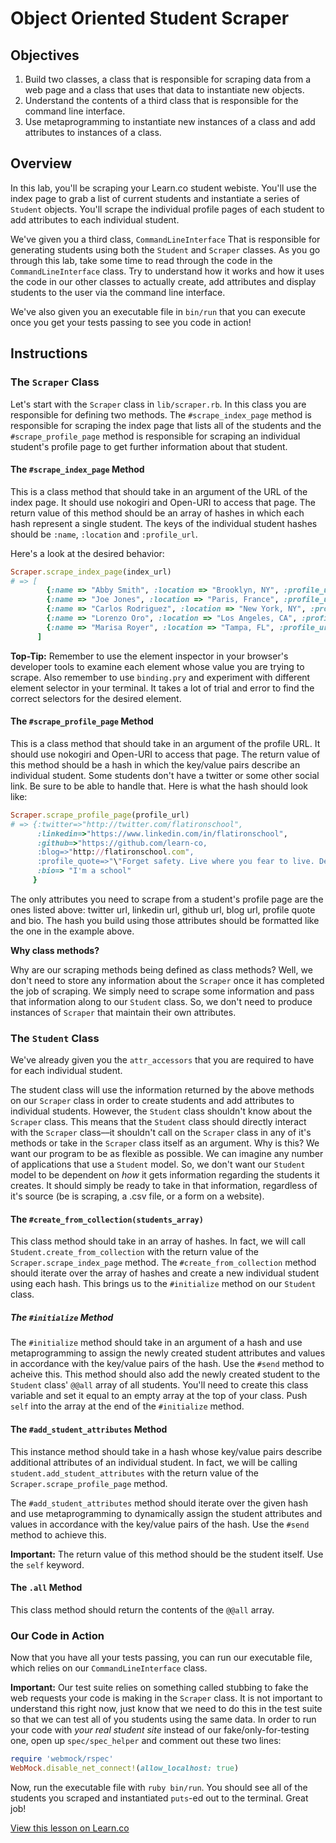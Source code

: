 # Object Oriented Student Scraper

## Objectives

1. Build two classes, a class that is responsible for scraping data from a web page and a class that uses that data to instantiate new objects. 
3. Understand the contents of a third class that is responsible for the command line interface.
2. Use metaprogramming to instantiate new instances of a class and add attributes to instances of a class. 

## Overview

In this lab, you'll be scraping your Learn.co student webiste. You'll use the index page to grab a list of current students and instantiate a series of `Student` objects. You'll scrape the individual profile pages of each student to add attributes to each individual student. 

We've given you a third class, `CommandLineInterface` That is responsible for generating students using both the `Student` and `Scraper` classes. As you go through this lab, take some time to read through the code in the `CommandLineInterface` class. Try to understand how it works and how it uses the code in our other classes to actually create, add attributes and display students to the user via the command line interface. 

We've also given you an executable file in `bin/run` that you can execute once you get your tests passing to see you code in action!

## Instructions

### The `Scraper` Class

Let's start with the `Scraper` class in `lib/scraper.rb`. In this class you are responsible for defining two methods. The `#scrape_index_page` method is responsible for scraping the index page that lists all of the students and the `#scrape_profile_page` method is responsible for scraping an individual student's profile page to get further information about that student. 

#### The `#scrape_index_page` Method

This is a class method that should take in an argument of the URL of the index page. It should use nokogiri and Open-URI to access that page. The return value of this method should be an array of hashes in which each hash represent a single student. The keys of the individual student hashes should be `:name`, `:location` and `:profile_url`. 

Here's a look at the desired behavior:

```ruby
Scraper.scrape_index_page(index_url)
# => [
        {:name => "Abby Smith", :location => "Brooklyn, NY", :profile_url => "http://students.learn.co/students/abby-smith.html"},
        {:name => "Joe Jones", :location => "Paris, France", :profile_url => "http://students.learn.co/students/joe-jonas.html"},
        {:name => "Carlos Rodriguez", :location => "New York, NY", :profile_url => "http://students.learn.co/students/carlos-rodriguez.html"},
        {:name => "Lorenzo Oro", :location => "Los Angeles, CA", :profile_url => "http://students.learn.co/students/lorenzo-oro.html"},
        {:name => "Marisa Royer", :location => "Tampa, FL", :profile_url => "http://students.learn.co/students/marisa-royer.html"} 
      ]
```

**Top-Tip:** Remember to use the element inspector in your browser's developer tools to examine each element whose value you are trying to scrape. Also remember to use `binding.pry` and experiment with different element selector in your terminal. It takes a lot of trial and error to find the correct selectors for the desired element.

#### The `#scrape_profile_page` Method

This is a class method that should take in an argument of the profile URL. It should use nokogiri and Open-URI to access that page. The return value of this method should be a hash in which the key/value pairs describe an individual student. Some students don't have a twitter or some other social link. Be sure to be able to handle that. Here is what the hash should look like:

```ruby
Scraper.scrape_profile_page(profile_url)
# => {:twitter=>"http://twitter.com/flatironschool",
      :linkedin=>"https://www.linkedin.com/in/flatironschool",
      :github=>"https://github.com/learn-co,
      :blog=>"http://flatironschool.com",
      :profile_quote=>"\"Forget safety. Live where you fear to live. Destroy your reputation. Be notorious.\" - Rumi",
      :bio=> "I'm a school"
     } 
```

The only attributes you need to scrape from a student's profile page are the ones listed above: twitter url, linkedin url, github url, blog url, profile quote and bio. The hash you build using those attributes should be formatted like the one in the example above. 

**Why class methods?** 

Why are our scraping methods being defined as class methods? Well, we don't need to store any information about the `Scraper` once it has completed the job of scraping. We simply need to scrape some information and pass that information along to our `Student` class. So, we don't need to produce instances of `Scraper` that maintain their own attributes. 

### The `Student` Class

We've already given you the `attr_accessors` that you are required to have for each individual student. 

The student class will use the information returned by the above methods on our `Scraper` class in order to create students and add attributes to individual students. However, the `Student` class shouldn't know about the `Scraper` class. This means that the `Student` class should directly interact with the `Scraper` class––it shouldn't call on the `Scraper` class in any of it's methods or take in the `Scraper` class itself as an argument. Why is this? We want our program to be as flexible as possible. We can imagine any number of applications that use a `Student` model. So, we don't want our `Student` model to be dependent on *how* it gets information regarding the students it creates. It should simply be ready to take in that information, regardless of it's source (be is scraping, a .csv file, or a form on a website). 

#### The `#create_from_collection(students_array)`

This class method should take in an array of hashes. In fact, we will call `Student.create_from_collection` with the return value of the `Scraper.scrape_index_page` method. The `#create_from_collection` method should iterate over the array of hashes and create a new individual student using each hash. This brings us to the `#initialize` method on our `Student` class. 

##### The `#initialize` Method

The `#initialize` method should take in an argument of a hash and use metaprogramming to assign the newly created student attributes and values in accordance with the key/value pairs of the hash. Use the `#send` method to acheive this. This method should also add the newly created student to the `Student` class' `@@all` array of all students. You'll need to create this class variable and set it equal to an empty array at the top of your class. Push `self` into the array at the end of the `#initialize` method. 

#### The `#add_student_attributes` Method 

This instance method should take in a hash whose key/value pairs describe additional attributes of an individual student. In fact, we will be calling `student.add_student_attributes` with the return value of the `Scraper.scrape_profile_page` method. 

The `#add_student_attributes` method should iterate over the given hash and use metaprogramming to dynamically assign the student attributes and values in accordance with the key/value pairs of the hash. Use the `#send` method to achieve this. 

**Important:** The return value of this method should be the student itself. Use the `self` keyword. 

#### The `.all` Method

This class method should return the contents of the `@@all` array. 

### Our Code in Action

Now that you have all your tests passing, you can run our executable file, which relies on our `CommandLineInterface` class. 

**Important:** Our test suite relies on something called stubbing to fake the web requests your code is making in the `Scraper` class. It is not important to understand this right now, just know that we need to do this in the test suite so that we can test all of you students using the same data. In order to run your code with *your real student site* instead of our fake/only-for-testing one, open up `spec/spec_helper` and comment out these two lines:

```ruby
require 'webmock/rspec'  
WebMock.disable_net_connect!(allow_localhost: true) 
```

Now, run the executable file with `ruby bin/run`. You should see all of the students you scraped and instantiated `puts`-ed out to the terminal. Great job!

<a href='https://learn.co/lessons/oo-student-scraper' data-visibility='hidden'>View this lesson on Learn.co</a>
